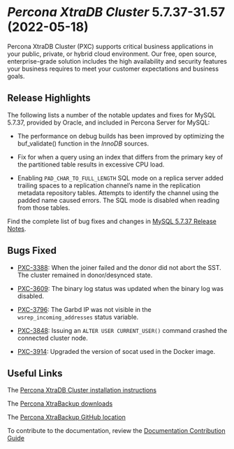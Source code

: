 # *Percona XtraDB Cluster* 5.7.37-31.57 (2022-05-18)

Percona XtraDB Cluster (PXC) supports critical business applications in your public, private, or hybrid cloud environment. Our free, open source, enterprise-grade solution includes the high availability and security features your business requires to meet your customer expectations and business goals.

## Release Highlights

The following lists a number of the notable updates and fixes for MySQL 5.7.37, provided by Oracle, and included in Percona Server for MySQL:


* The performance on debug builds has been improved by optimizing the buf_validate() function in the *InnoDB* sources.


* Fix for when a query using an index that differs from the primary key of the partitioned table results in excessive CPU load.


* Enabling `PAD_CHAR_TO_FULL_LENGTH` SQL mode on a replica server added trailing spaces to a replication channel’s name in the replication metadata repository tables. Attempts to identify the channel using the padded name caused errors. The SQL mode is disabled when reading from those tables.

Find the complete list of bug fixes and changes in [MySQL 5.7.37 Release Notes](https://dev.mysql.com/doc/relnotes/mysql/5.7/en/news-5-7-37.html).

## Bugs Fixed


* [PXC-3388](https://jira.percona.com/browse/PXC-3388): When the joiner failed and the donor did not abort the SST. The cluster remained in donor/desynced state.


* [PXC-3609](https://jira.percona.com/browse/PXC-3609): The binary log status was updated when the binary log was disabled.


* [PXC-3796](https://jira.percona.com/browse/PXC-3796): The Garbd IP was not visible in the `wsrep_incoming_addresses` status variable.


* [PXC-3848](https://jira.percona.com/browse/PXC-3848): Issuing an `ALTER USER CURRENT_USER()` command crashed the connected cluster node.


* [PXC-3914](https://jira.percona.com/browse/PXC-3914): Upgraded the version of socat used in the Docker image.

## Useful Links

The [Percona XtraDB Cluster installation instructions](https://www.percona.com/doc/percona-xtradb-cluster/5.7/install/index.html)

The [Percona XtraBackup downloads](https://www.percona.com/downloads/Percona-XtraDB-Cluster-57/LATEST/)

The [Percona XtraBackup GitHub location](https://github.com/percona/percona-xtradb-cluster)

To contribute to the documentation, review the [Documentation Contribution Guide](https://github.com/percona/percona-xtradb-cluster/blob/8.0/doc/source/contributing.md)
